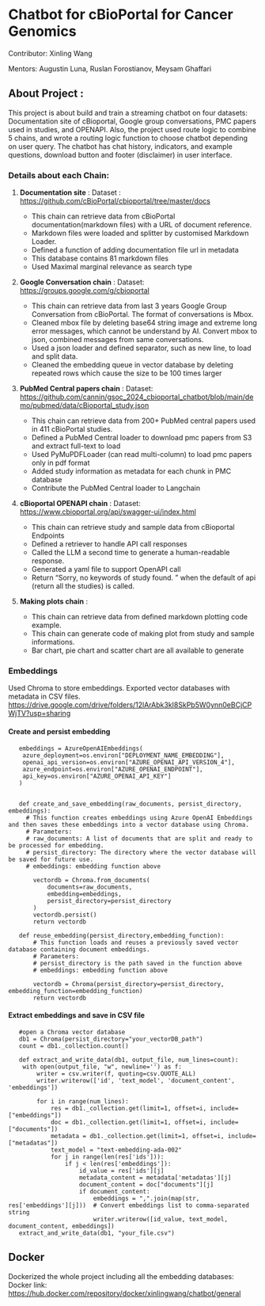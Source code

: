 # Chatbot for cBioPortal for Cancer Genomics
Contributor: Xinling Wang

Mentors: Augustin Luna, Ruslan Forostianov, Meysam Ghaffari
## About Project :
This project is about build and train a streaming chatbot on four datasets: Documentation site of cBioportal, Google group conversations, PMC papers used in studies, and OPENAPI. Also, the project used route logic to combine 5 chains, and wrote a routing logic function to choose chatbot depending on user query. The chatbot has chat history, indicators, and example questions, download button and footer (disclaimer) in user interface.

### Details about each Chain:
1. **Documentation site** :
   Dataset : https://github.com/cBioPortal/cbioportal/tree/master/docs 
   - This chain can retrieve data from cBioPortal documentation(markdown files) with a URL of document reference. 
   - Markdown files were loaded and splitter by customised Markdown Loader. 
   - Defined a function of adding documentation file url in metadata
   - This database contains 81 markdown files
   - Used Maximal marginal relevance as search type

2.  **Google Conversation chain** :
   Dataset: https://groups.google.com/g/cbioportal 
    - This chain can retrieve data from last 3 years Google Group Conversation from cBioPortal. The format of conversations is Mbox.  
    - Cleaned mbox file by deleting base64 string image and extreme long error messages, which cannot be understand by AI. Convert mbox to json, combined messages from same conversations.
    -  Used a json loader and defined separator, such as new line, to load and split data.
    -  Cleaned the embedding queue in vector database by deleting repeated rows which cause the size to be 100 times larger

3. **PubMed Central papers chain** :
   Dataset:  https://github.com/cannin/gsoc_2024_cbioportal_chatbot/blob/main/demo/pubmed/data/cBioportal_study.json
   - This chain can retrieve data from 200+ PubMed central papers used in 411 cBioPortal studies. 
   - Defined a PubMed Central loader to download pmc papers from S3 and extract full-text to load
   - Used PyMuPDFLoader (can read multi-column) to load pmc papers only in pdf format
   - Added study information as metadata for each chunk in PMC database
   - Contribute the PubMed Central loader to Langchain

4. **cBioportal OPENAPI chain** :
   Dataset:  https://www.cbioportal.org/api/swagger-ui/index.html 
   - This chain can retrieve study and sample data from cBioportal Endpoints 
   - Defined a retriever to handle API call responses
   - Called the LLM a second time to generate a human-readable response.
   - Generated a yaml file to support OpenAPI call
   - Return “Sorry, no keywords of study found. ” when the default of api (return all the studies) is called.
     
5. **Making plots chain** :
   - This chain can retrieve data from defined markdown plotting code example.
   - This chain can generate code of making plot from study and sample informations.
   - Bar chart, pie chart and scatter chart are all available to generate

### Embeddings
Used Chroma to store embeddings. Exported vector databases with metadata in CSV files. https://drive.google.com/drive/folders/12lArAbk3kI8SkPb5W0ynn0eBCjCPWjTV?usp=sharing 
#### Create and persist embedding
```
   embeddings = AzureOpenAIEmbeddings(
    azure_deployment=os.environ["DEPLOYMENT_NAME_EMBEDDING"],
    openai_api_version=os.environ["AZURE_OPENAI_API_VERSION_4"],
    azure_endpoint=os.environ["AZURE_OPENAI_ENDPOINT"],
    api_key=os.environ["AZURE_OPENAI_API_KEY"]
   )


   def create_and_save_embedding(raw_documents, persist_directory, embeddings):
     # This function creates embeddings using Azure OpenAI Embeddings and then saves these embeddings into a vector database using Chroma.
     # Parameters:
     # raw_documents: A list of documents that are split and ready to be processed for embedding.
     # persist_directory: The directory where the vector database will be saved for future use.
     # embeddings: embedding function above

       vectordb = Chroma.from_documents(
           documents=raw_documents,   
           embedding=embeddings,
           persist_directory=persist_directory
       )
       vectordb.persist()
       return vectordb

   def reuse_embedding(persist_directory,embedding_function):
       # This function loads and reuses a previously saved vector database containing document embeddings.
       # Parameters:
       # persist_directory is the path saved in the function above
       # embeddings: embedding function above

       vectordb = Chroma(persist_directory=persist_directory, embedding_function=embedding_function)
       return vectordb
```


#### Extract embeddings and save in CSV file
```
   #open a Chroma vector database
   db1 = Chroma(persist_directory="your_vectorDB_path")
   count = db1._collection.count()

   def extract_and_write_data(db1, output_file, num_lines=count):
    with open(output_file, "w", newline='') as f:
        writer = csv.writer(f, quoting=csv.QUOTE_ALL)
        writer.writerow(['id', 'text_model', 'document_content', 'embeddings'])
        
        for i in range(num_lines):
            res = db1._collection.get(limit=1, offset=i, include=["embeddings"])
            doc = db1._collection.get(limit=1, offset=i, include=["documents"])
            metadata = db1._collection.get(limit=1, offset=i, include=["metadatas"])
            text_model = "text-embedding-ada-002"
            for j in range(len(res['ids'])):
                if j < len(res['embeddings']):
                    id_value = res['ids'][j]
                    metadata_content = metadata['metadatas'][j]
                    document_content = doc["documents"][j]  
                    if document_content: 
                        embeddings = ",".join(map(str, res['embeddings'][j]))  # Convert embeddings list to comma-separated string       
                        writer.writerow([id_value, text_model, document_content, embeddings])
   extract_and_write_data(db1, "your_file.csv")
```
## Docker
Dockerized the whole project including all the  embedding databases: 
Docker link: https://hub.docker.com/repository/docker/xinlingwang/chatbot/general
